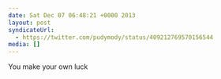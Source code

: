 ```yaml
---
date: Sat Dec 07 06:48:21 +0000 2013
layout: post
syndicateUrl:
  - https://twitter.com/pudymody/status/409212769570156544
media: []
---
```

You make your own luck

